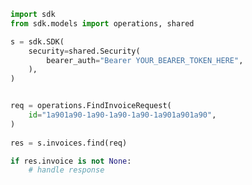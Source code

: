 <!-- Start SDK Example Usage -->
```python
import sdk
from sdk.models import operations, shared

s = sdk.SDK(
    security=shared.Security(
        bearer_auth="Bearer YOUR_BEARER_TOKEN_HERE",
    ),
)


req = operations.FindInvoiceRequest(
    id="1a901a90-1a90-1a90-1a90-1a901a901a90",
)
    
res = s.invoices.find(req)

if res.invoice is not None:
    # handle response
```
<!-- End SDK Example Usage -->